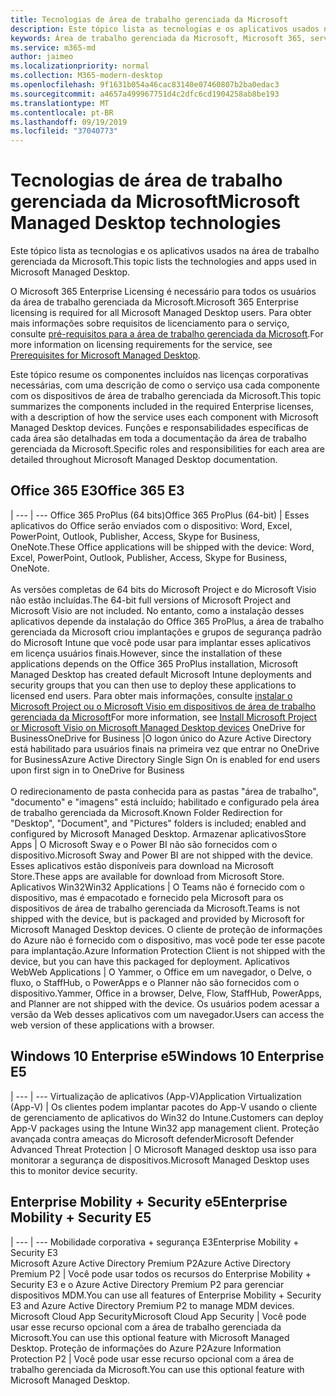 ```yaml
---
title: Tecnologias de área de trabalho gerenciada da Microsoft
description: Este tópico lista as tecnologias e os aplicativos usados na área de trabalho gerenciada da Microsoft.
keywords: Área de trabalho gerenciada da Microsoft, Microsoft 365, serviço, documentação
ms.service: m365-md
author: jaimeo
ms.localizationpriority: normal
ms.collection: M365-modern-desktop
ms.openlocfilehash: 9f1631b054a46cac83140e07460807b2ba0edac3
ms.sourcegitcommit: a4657a499967751d4c2dfc6cd1904258ab8be193
ms.translationtype: MT
ms.contentlocale: pt-BR
ms.lasthandoff: 09/19/2019
ms.locfileid: "37040773"
---
```

# <a name="microsoft-managed-desktop-technologies"></a><span data-ttu-id="e8680-104">Tecnologias de área de trabalho gerenciada da Microsoft</span><span class="sxs-lookup"><span data-stu-id="e8680-104">Microsoft Managed Desktop technologies</span></span>

<span data-ttu-id="e8680-105">Este tópico lista as tecnologias e os aplicativos usados na área de trabalho gerenciada da Microsoft.</span><span class="sxs-lookup"><span data-stu-id="e8680-105">This topic lists the technologies and apps used in Microsoft Managed Desktop.</span></span>

<!-- Microsoft 365 E5; Device as a Service -->
<!-- in O365 table, standard suite, removed this sentence "Please see the Installation of Project/Visio 64bit Click to Run Addendum for important deployment instructions. -->

<span data-ttu-id="e8680-106">O Microsoft 365 Enterprise Licensing é necessário para todos os usuários da área de trabalho gerenciada da Microsoft.</span><span class="sxs-lookup"><span data-stu-id="e8680-106">Microsoft 365 Enterprise licensing is required for all Microsoft Managed Desktop users.</span></span> <span data-ttu-id="e8680-107">Para obter mais informações sobre requisitos de licenciamento para o serviço, consulte [pré-requisitos para a área de trabalho gerenciada da Microsoft](../get-ready/prerequisites.md).</span><span class="sxs-lookup"><span data-stu-id="e8680-107">For more information on licensing requirements for the service, see [Prerequisites for Microsoft Managed Desktop](../get-ready/prerequisites.md).</span></span>

<span data-ttu-id="e8680-108">Este tópico resume os componentes incluídos nas licenças corporativas necessárias, com uma descrição de como o serviço usa cada componente com os dispositivos de área de trabalho gerenciada da Microsoft.</span><span class="sxs-lookup"><span data-stu-id="e8680-108">This topic summarizes the components included in the required Enterprise licenses, with a description of how the service uses each component with Microsoft Managed Desktop devices.</span></span> <span data-ttu-id="e8680-109">Funções e responsabilidades específicas de cada área são detalhadas em toda a documentação da área de trabalho gerenciada da Microsoft.</span><span class="sxs-lookup"><span data-stu-id="e8680-109">Specific roles and responsibilities for each area are detailed throughout Microsoft Managed Desktop documentation.</span></span> 

## <a name="office-365-e3"></a><span data-ttu-id="e8680-110">Office 365 E3</span><span class="sxs-lookup"><span data-stu-id="e8680-110">Office 365 E3</span></span>
 |
 --- | ---
<span data-ttu-id="e8680-111">Office 365 ProPlus (64 bits)</span><span class="sxs-lookup"><span data-stu-id="e8680-111">Office 365 ProPlus (64-bit)</span></span> | <span data-ttu-id="e8680-112">Esses aplicativos do Office serão enviados com o dispositivo: Word, Excel, PowerPoint, Outlook, Publisher, Access, Skype for Business, OneNote.</span><span class="sxs-lookup"><span data-stu-id="e8680-112">These Office applications will be shipped with the device: Word, Excel, PowerPoint, Outlook, Publisher, Access, Skype for Business, OneNote.</span></span><br><br><span data-ttu-id="e8680-113">As versões completas de 64 bits do Microsoft Project e do Microsoft Visio não estão incluídas.</span><span class="sxs-lookup"><span data-stu-id="e8680-113">The 64-bit full versions of Microsoft Project and Microsoft Visio are not included.</span></span> <span data-ttu-id="e8680-114">No entanto, como a instalação desses aplicativos depende da instalação do Office 365 ProPlus, a área de trabalho gerenciada da Microsoft criou implantações e grupos de segurança padrão do Microsoft Intune que você pode usar para implantar esses aplicativos em licença usuários finais.</span><span class="sxs-lookup"><span data-stu-id="e8680-114">However, since the installation of these applications depends on the Office 365 ProPlus installation, Microsoft Managed Desktop has created default Microsoft Intune deployments and security groups that you can then use to deploy these applications to licensed end users.</span></span> <span data-ttu-id="e8680-115">Para obter mais informações, consulte [instalar o Microsoft Project ou o Microsoft Visio em dispositivos de área de trabalho gerenciada da Microsoft](../get-started/project-visio.md)</span><span class="sxs-lookup"><span data-stu-id="e8680-115">For more information, see [Install Microsoft Project or Microsoft Visio on Microsoft Managed Desktop devices](../get-started/project-visio.md)</span></span>
<span data-ttu-id="e8680-116">OneDrive for Business</span><span class="sxs-lookup"><span data-stu-id="e8680-116">OneDrive for Business</span></span> |<span data-ttu-id="e8680-117">O logon único do Azure Active Directory está habilitado para usuários finais na primeira vez que entrar no OneDrive for Business</span><span class="sxs-lookup"><span data-stu-id="e8680-117">Azure Active Directory Single Sign On is enabled for end users upon first sign in to OneDrive for Business</span></span><br><br><span data-ttu-id="e8680-118">O redirecionamento de pasta conhecida para as pastas "área de trabalho", "documento" e "imagens" está incluído; habilitado e configurado pela área de trabalho gerenciada da Microsoft.</span><span class="sxs-lookup"><span data-stu-id="e8680-118">Known Folder Redirection for "Desktop", "Document", and "Pictures" folders is included; enabled and configured by Microsoft Managed Desktop.</span></span> 
<span data-ttu-id="e8680-119">Armazenar aplicativos</span><span class="sxs-lookup"><span data-stu-id="e8680-119">Store Apps</span></span> |    <span data-ttu-id="e8680-120">O Microsoft Sway e o Power BI não são fornecidos com o dispositivo.</span><span class="sxs-lookup"><span data-stu-id="e8680-120">Microsoft Sway and Power BI are not shipped with the device.</span></span> <span data-ttu-id="e8680-121">Esses aplicativos estão disponíveis para download na Microsoft Store.</span><span class="sxs-lookup"><span data-stu-id="e8680-121">These apps are available for download from Microsoft Store.</span></span>
<span data-ttu-id="e8680-122">Aplicativos Win32</span><span class="sxs-lookup"><span data-stu-id="e8680-122">Win32 Applications</span></span> |    <span data-ttu-id="e8680-123">O Teams não é fornecido com o dispositivo, mas é empacotado e fornecido pela Microsoft para os dispositivos de área de trabalho gerenciada da Microsoft.</span><span class="sxs-lookup"><span data-stu-id="e8680-123">Teams is not shipped with the device, but is packaged and provided by Microsoft for Microsoft Managed Desktop devices.</span></span> <span data-ttu-id="e8680-124">O cliente de proteção de informações do Azure não é fornecido com o dispositivo, mas você pode ter esse pacote para implantação.</span><span class="sxs-lookup"><span data-stu-id="e8680-124">Azure Information Protection Client is not shipped with the device, but you can have this packaged for deployment.</span></span> 
<span data-ttu-id="e8680-125">Aplicativos Web</span><span class="sxs-lookup"><span data-stu-id="e8680-125">Web Applications</span></span> |  <span data-ttu-id="e8680-126">O Yammer, o Office em um navegador, o Delve, o fluxo, o StaffHub, o PowerApps e o Planner não são fornecidos com o dispositivo.</span><span class="sxs-lookup"><span data-stu-id="e8680-126">Yammer, Office in a browser, Delve, Flow, StaffHub, PowerApps, and Planner are not shipped with the device.</span></span> <span data-ttu-id="e8680-127">Os usuários podem acessar a versão da Web desses aplicativos com um navegador.</span><span class="sxs-lookup"><span data-stu-id="e8680-127">Users can access the web version of these applications with a browser.</span></span>


## <a name="windows-10-enterprise-e5"></a><span data-ttu-id="e8680-128">Windows 10 Enterprise e5</span><span class="sxs-lookup"><span data-stu-id="e8680-128">Windows 10 Enterprise E5</span></span>

 |
 --- | ---
<span data-ttu-id="e8680-129">Virtualização de aplicativos (App-V)</span><span class="sxs-lookup"><span data-stu-id="e8680-129">Application Virtualization (App-V)</span></span> |    <span data-ttu-id="e8680-130">Os clientes podem implantar pacotes do App-V usando o cliente de gerenciamento de aplicativos do Win32 do Intune.</span><span class="sxs-lookup"><span data-stu-id="e8680-130">Customers can deploy App-V packages using the Intune Win32 app management client.</span></span>
<span data-ttu-id="e8680-131">Proteção avançada contra ameaças do Microsoft defender</span><span class="sxs-lookup"><span data-stu-id="e8680-131">Microsoft Defender Advanced Threat Protection</span></span> |  <span data-ttu-id="e8680-132">O Microsoft Managed desktop usa isso para monitorar a segurança de dispositivos.</span><span class="sxs-lookup"><span data-stu-id="e8680-132">Microsoft Managed Desktop uses this to monitor device security.</span></span> 

## <a name="enterprise-mobility--security-e5"></a><span data-ttu-id="e8680-133">Enterprise Mobility + Security e5</span><span class="sxs-lookup"><span data-stu-id="e8680-133">Enterprise Mobility + Security E5</span></span>

 |
 --- | ---
<span data-ttu-id="e8680-134">Mobilidade corporativa + segurança E3</span><span class="sxs-lookup"><span data-stu-id="e8680-134">Enterprise Mobility + Security E3</span></span><br><span data-ttu-id="e8680-135">Microsoft Azure Active Directory Premium P2</span><span class="sxs-lookup"><span data-stu-id="e8680-135">Azure Active Directory Premium P2</span></span> |    <span data-ttu-id="e8680-136">Você pode usar todos os recursos do Enterprise Mobility + Security E3 e o Azure Active Directory Premium P2 para gerenciar dispositivos MDM.</span><span class="sxs-lookup"><span data-stu-id="e8680-136">You can use all features of Enterprise Mobility + Security E3 and Azure Active Directory Premium P2 to manage MDM devices.</span></span>
<span data-ttu-id="e8680-137">Microsoft Cloud App Security</span><span class="sxs-lookup"><span data-stu-id="e8680-137">Microsoft Cloud App Security</span></span> |  <span data-ttu-id="e8680-138">Você pode usar esse recurso opcional com a área de trabalho gerenciada da Microsoft.</span><span class="sxs-lookup"><span data-stu-id="e8680-138">You can use this optional feature with Microsoft Managed Desktop.</span></span>
<span data-ttu-id="e8680-139">Proteção de informações do Azure P2</span><span class="sxs-lookup"><span data-stu-id="e8680-139">Azure Information Protection P2</span></span>  | <span data-ttu-id="e8680-140">Você pode usar esse recurso opcional com a área de trabalho gerenciada da Microsoft.</span><span class="sxs-lookup"><span data-stu-id="e8680-140">You can use this optional feature with Microsoft Managed Desktop.</span></span>
